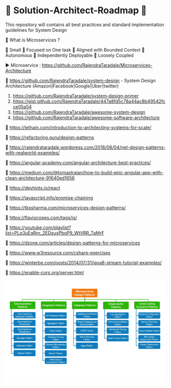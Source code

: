 # :loudspeaker: Solution-Architect-Roadmap :loudspeaker:
This repository will contains all best practices and standard implementation guidelines for System Design 

:orange_book: What is Microservices ?

💢 Small 💢 Focused on One task 💢 Aligned with Bounded Context 💢 Autonomous 💢 Independently Deployable 💢 Loosely Coupled

▶️ Microservice : https://github.com/RajendraTaradale/Microservices-Architecture

:green_book: https://github.com/RajendraTaradale/system-design - System Design Architecture (Amazon|Facebook|Google|Uber|twitter)
 1. https://github.com/RajendraTaradale/system-design-primer
 2. https://gist.github.com/RajendraTaradale/447a8fd5c78a44ac8b49542fcce05a54
 3. https://github.com/RajendraTaradale/awesome-system-design
 4. https://github.com/RajendraTaradale/awesome-software-architecture

:green_book: https://lethain.com/introduction-to-architecting-systems-for-scale/

:green_book: https://refactoring.guru/design-patterns

:green_book: https://rajendrataradale.wordpress.com/2018/08/04/net-design-patterns-with-realworld-examples/

:green_book: https://angular-academy.com/angular-architecture-best-practices/

:green_book: https://medium.com/@tomastrajan/how-to-build-epic-angular-app-with-clean-architecture-91640ed1656

:green_book: https://devhints.io/react

:green_book: https://javascript.info/promise-chaining

:green_book: https://tkssharma.com/microservices-design-patterns/

:green_book: https://flaviocopes.com/tags/js/

:green_book: https://youtube.com/playlist?list=PLq3uEqRnr_2EDsuxPboP9_WtVRR_TaMrF

:green_book: https://dzone.com/articles/design-patterns-for-microservices

:green_book: https://www.w3resource.com/csharp-exercises

:green_book: https://winterbe.com/posts/2014/07/31/java8-stream-tutorial-examples/

:green_book: https://enable-cors.org/server.html

![Screenshot](https://github.com/RajendraTaradale/Solution-Architect/blob/main/Microservice%20-%20Rajendra%20Taradale.PNG)

